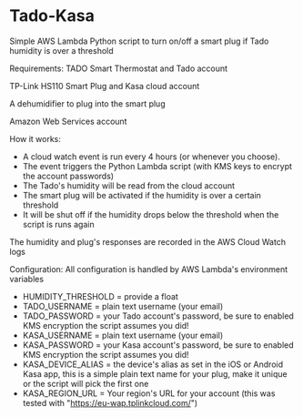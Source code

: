 # Tado-Kasa
Simple AWS Lambda Python script to turn on/off a smart plug if Tado humidity is over a threshold

Requirements:
TADO Smart Thermostat and Tado account

TP-Link HS110 Smart Plug and Kasa cloud account

A dehumidifier to plug into the smart plug

Amazon Web Services account

How it works:
- A cloud watch event is run every 4 hours (or whenever you choose).
- The event triggers the Python Lambda script (with KMS keys to encrypt the account passwords)
- The Tado's humidity will be read from the cloud account
- The smart plug will be activated if the humidity is over a certain threshold
- It will be shut off if the humidity drops below the threshold when the script is runs again

The humidity and plug's responses are recorded in the AWS Cloud Watch logs

Configuration:
All configuration is handled by AWS Lambda's environment variables

- HUMIDITY_THRESHOLD = provide a float
- TADO_USERNAME = plain text username (your email)
- TADO_PASSWORD = your Tado account's password, be sure to enabled KMS encryption the script assumes you did!
- KASA_USERNAME = plain text username (your email)
- KASA_PASSWORD = your Kasa account's password, be sure to enabled KMS encryption the script assumes you did!
- KASA_DEVICE_ALIAS = the device's alias as set in the iOS or Android Kasa app, this is a simple plain text name for your plug, make it unique or the script will pick the first one
- KASA_REGION_URL = Your region's URL for your account (this was tested with "https://eu-wap.tplinkcloud.com/")
